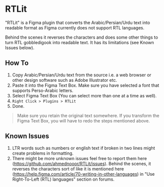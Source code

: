 # RTLit

"RTLit" is a Figma plugin that converts the Arabic/Persian/Urdu text into readable format as Figma currently does not support RTL languages.

Behind the scenes it reverses the characters and does some other things to turn RTL gobbledigook into readable text. It has its limitations (see Known Issues below).

## How To

1. Copy Arabic/Persian/Urdu text from the source i.e. a web browser or other design software such as Adobe Illustrator etc.
2. Paste it into the Figma Text Box. Make sure you have selected a font that supports Perso-Arabic letters.
3. Select Figma Text Box (You can select more than one at a time as well).
4. `Right Click > Plugins > RTLit`
5. Done.

> Make sure you retain the original text somewhere. If you transform the Figma Text Box, you will have to redo the steps mentioned above.

## Known Issues

1. LTR words such as numbers or english text if broken in two lines might create problems in formatting.
2. There might be more unknown issues feel free to report them here (https://github.com/ahmednooor/RTLit/issues). Behind the scenes, it reverses the characters sort of like it is mentioned here (https://help.figma.com/article/70-writing-in-other-languages) in "Use Right-To-Left (RTL) languages" section on forums.
